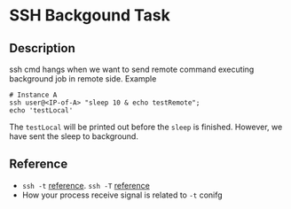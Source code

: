 # SSH Backgound Task
## Description
ssh cmd hangs when we want to send remote command executing background job in remote side.
Example

```
# Instance A
ssh user@<IP-of-A> "sleep 10 & echo testRemote";
echo 'testLocal'

```
The `testLocal` will be printed out before the `sleep` is finished. However, we have sent the sleep to background.



## Reference
* `ssh -t` [reference](http://unix.stackexchange.com/questions/39605/ssh-command-unexpectedly-continues-on-other-system-after-ssh-terminates/39608#39608). `ssh -T`  [reference](http://stackoverflow.com/questions/17900760/what-is-pseudo-tty-allocation-ssh-and-github)
 * How your process receive signal is related to `-t` conifg
